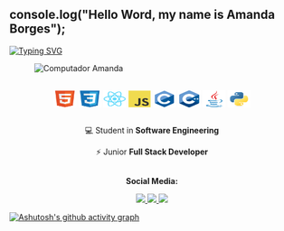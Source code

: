 ## console.log("Hello Word, my name is Amanda Borges");

[![Typing SVG](https://readme-typing-svg.herokuapp.com/?color=ffffff&size=24&center=true&vCenter=true&width=1000&lines=Amanda+de+Cassia+Borges;Student+of+Software+Engineering;and+Astronomy+)](https://git.io/typing-svg)

<img src="https://user-images.githubusercontent.com/67706498/229945130-01f091bb-b014-40d1-a802-b1b1e52ed8fb.png" min-width="450px" max-width="4500px" width="460px" align="right" alt="Computador Amanda"/>



</br></br>
  <div>
  
  <div align="center">
    <img align="center" alt="Amanda-Html" height="30" width="40" src="https://raw.githubusercontent.com/devicons/devicon/master/icons/html5/html5-original.svg">
    <img align="center" alt="Amanda-Css" height="30" width="40"  src="https://raw.githubusercontent.com/devicons/devicon/master/icons/css3/css3-original.svg">
    <img align="center" alt="Amanda-React" height="30" width="40" src="https://raw.githubusercontent.com/devicons/devicon/master/icons/react/react-original.svg">
    <img align="center" alt="Amanda-JavaScript" height="30" width="40"  src="https://raw.githubusercontent.com/devicons/devicon/master/icons/javascript/javascript-original.svg">
    <img align="center" alt="Amanda-C" height="30" width="40"  src="https://raw.githubusercontent.com/devicons/devicon/master/icons/c/c-original.svg">
    <img align="center" alt="Amanda-C++" height="30" width="40"  src="https://raw.githubusercontent.com/devicons/devicon/master/icons/cplusplus/cplusplus-original.svg">
    <img align="center" alt="Amanda-Java" height="30" width="40"  src="https://raw.githubusercontent.com/devicons/devicon/master/icons/java/java-original.svg">
    <img align="center" alt="Amanda-Python" height="30" width="40"  src="https://raw.githubusercontent.com/devicons/devicon/master/icons/python/python-original.svg">
  </div>
  
  <br> 
  
  <div align="center" >
    <p>💻 Student in <strong> Software Engineering </strong> </p>
    <p>⚡ Junior <strong> Full Stack Developer </strong></p>
  </div>
  
   ##
   
  <p align="center"><strong> Social Media: </strong></p>

    
  <div align="center" > 
  <a href="https://www.instagram.com/amandadecassiaborges/" alt="INSTAGRAM">
  <img src="https://img.shields.io/badge/-Instagram-%23E4405F?style=for-the-badge&logo=Instagram&logoColor=ffffff&link=https://www.instagram.com/amandadecassiaborges"/>
  </a>
  
  
  <a href="mailto:amandaborgeses@gmail.com" alt="EMAIL"> 
  <img src="https://img.shields.io/badge/-Gmail-%23333?style=for-the-badge&logo=gmail&logoColor=white"/>
  </a>
    
  <a href="https://www.linkedin.com/in/amandadecassiaborges" alt="LINKEDIN">
  <img src="https://img.shields.io/badge/-Linkedin-%230077B5?style=for-the-badge&logo=Linkedin&logoColor=ffffff&link=https://www.linkedin.com/in/amandadecassiaborges"/>
  </a>
 
  </div>
  
  [![Ashutosh's github activity graph](https://github-readme-activity-graph.cyclic.app/graph?username=amandadecassiaborges&bg_color=0d1117&color=d56e91&line=b13583&point=ff9494&area=true&hide_border=true)](https://github.com/ashutosh00710/github-readme-activity-graph)
 </div>
  
